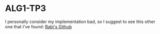 # ALG1-TP3
I personally consider my implementation bad, so I suggest to see this other one that I've found:
[Babi's Github](https://github.com/babimartins/alg1-tp3)

